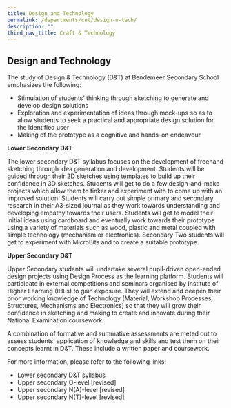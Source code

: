 ```yaml
---
title: Design and Technology
permalink: /departments/cnt/design-n-tech/
description: ""
third_nav_title: Craft & Technology
---
```

## **Design and Technology**
The study of Design & Technology (D&T) at Bendemeer Secondary School emphasizes the following:

* Stimulation of students’ thinking through sketching to generate and develop design solutions
* Exploration and experimentation of ideas through mock-ups so as to allow students to seek a practical and appropriate design solution for the identified user 
* Making of the prototype as a cognitive and hands-on endeavour
 
**Lower Secondary D&T**

The lower secondary D&T syllabus focuses on the development of freehand sketching through idea generation and development. Students will be guided through their 2D sketches using templates to build up their confidence in 3D sketches. Students will get to do a few design-and-make projects which allow them to tinker and experiment with to come up with an improved solution. Students will carry out simple primary and secondary research in their A3-sized journal as they work towards understanding and developing empathy towards their users. Students will get to model their initial ideas using cardboard and eventually work towards their prototype using a variety of materials such as wood, plastic and metal coupled with simple technology (mechanism or electronics). Secondary Two students will get to experiment with MicroBits and to create a suitable prototype.

**Upper Secondary D&T**

Upper Secondary students will undertake several pupil-driven open-ended design projects using Design Process as the learning platform. Students will participate in external competitions and seminars organised by Institute of Higher Learning (IHLs) to gain exposure. They will extend and deepen their prior working knowledge of Technology (Material, Workshop Processes, Structures, Mechanisms and Electronics) so that they will grow their confidence in sketching and making to create and innovate during their National Examination coursework. 

A combination of formative and summative assessments are meted out to assess students’ application of knowledge and skills and test them on their concepts learnt in D&T. These include a written paper and coursework. 
 
For more information, please refer to the following links: 
* Lower secondary D&T syllabus
* Upper secondary O-level [revised]
* Upper secondary N(A)-level [revised]
* Upper secondary N(T)-level [revised]